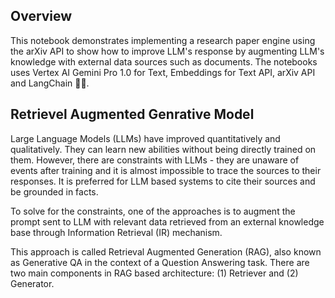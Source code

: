 ## Overview
This notebook demonstrates implementing a research paper engine using the arXiv API to show how to improve LLM's response by augmenting LLM's knowledge with external data sources such as documents. The notebooks uses Vertex AI Gemini Pro 1.0 for Text, Embeddings for Text API, arXiv API and LangChain 🦜️🔗.

## Retrievel Augmented Genrative Model
Large Language Models (LLMs) have improved quantitatively and qualitatively. They can learn new abilities without being directly trained on them. However, there are constraints with LLMs - they are unaware of events after training and it is almost impossible to trace the sources to their responses. It is preferred for LLM based systems to cite their sources and be grounded in facts.

To solve for the constraints, one of the approaches is to augment the prompt sent to LLM with relevant data retrieved from an external knowledge base through Information Retrieval (IR) mechanism.

This approach is called Retrieval Augmented Generation (RAG), also known as Generative QA in the context of a Question Answering task. There are two main components in RAG based architecture: (1) Retriever and (2) Generator.
